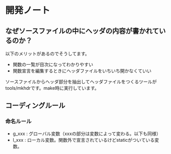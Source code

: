 開発ノート
=========

なぜソースファイルの中にヘッダの内容が書かれているのか？
--------------------------------------------------------

以下のメリットがあるのでそうしてます。

* 関数の一覧が目次になってわかりやすい
* 関数宣言を編集するときにヘッダファイルをいちいち開かなくていい

ソースファイルからヘッダ部分を抽出してヘッダファイルをつくるツールが
tools/mkhdrです。make時に実行しています。


コーディングルール
------------------

### 命名ルール

* g_xxx : グローバル変数（xxxの部分は変数によって変わる。以下も同様）
* l_xxx : ローカル変数。関数外で宣言されているけどstaticがついている変数。

